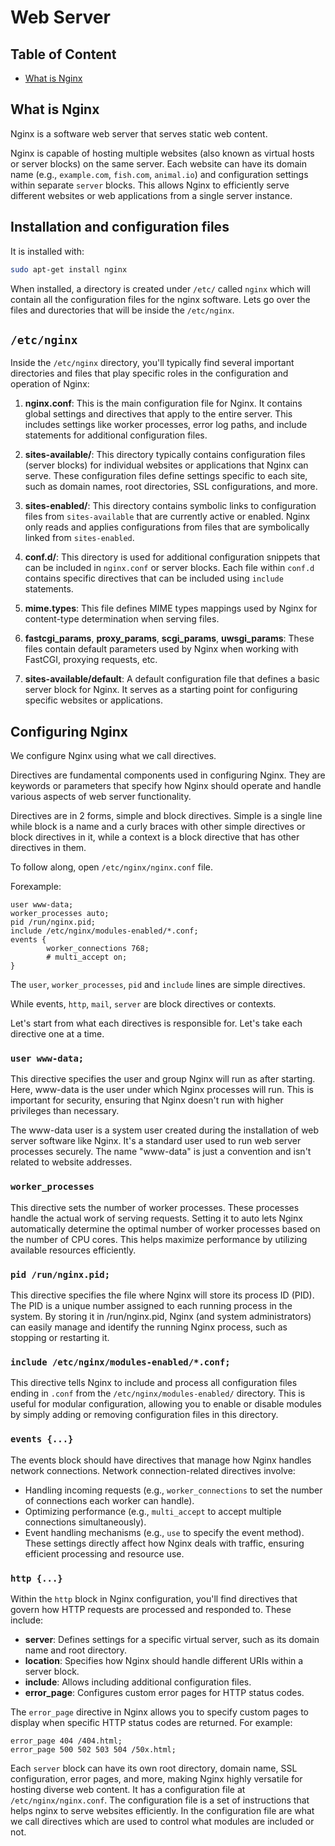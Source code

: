 # Web Server

## Table of Content
- [What is Nginx](#what-is-nginx)

## What is Nginx
Nginx is a software web server that serves static web content.

Nginx is capable of hosting multiple websites (also known as virtual hosts or server blocks) on the same server. Each website can have its domain name (e.g., `example.com`, `fish.com`, `animal.io`) and configuration settings within separate `server` blocks. This allows Nginx to efficiently serve different websites or web applications from a single server instance.

## Installation and configuration files

It is installed with:
```bash
sudo apt-get install nginx
```
When installed, a directory is created under `/etc/` called `nginx` which will contain all the configuration files for the nginx software. Lets go over the files and durectories that will be inside the `/etc/nginx`.

## `/etc/nginx`

Inside the `/etc/nginx` directory, you'll typically find several important directories and files that play specific roles in the configuration and operation of Nginx:

1. **nginx.conf**: This is the main configuration file for Nginx. It contains global settings and directives that apply to the entire server. This includes settings like worker processes, error log paths, and include statements for additional configuration files.

2. **sites-available/**: This directory typically contains configuration files (server blocks) for individual websites or applications that Nginx can serve. These configuration files define settings specific to each site, such as domain names, root directories, SSL configurations, and more.

3. **sites-enabled/**: This directory contains symbolic links to configuration files from `sites-available` that are currently active or enabled. Nginx only reads and applies configurations from files that are symbolically linked from `sites-enabled`.

4. **conf.d/**: This directory is used for additional configuration snippets that can be included in `nginx.conf` or server blocks. Each file within `conf.d` contains specific directives that can be included using `include` statements.

5. **mime.types**: This file defines MIME types mappings used by Nginx for content-type determination when serving files.

6. **fastcgi_params**, **proxy_params**, **scgi_params**, **uwsgi_params**: These files contain default parameters used by Nginx when working with FastCGI, proxying requests, etc.

7. **sites-available/default**: A default configuration file that defines a basic server block for Nginx. It serves as a starting point for configuring specific websites or applications.

## Configuring Nginx

We configure Nginx using what we call directives.

Directives are fundamental components used in configuring Nginx. They are keywords or parameters that specify how Nginx should operate and handle various aspects of web server functionality.

Directives are in 2 forms, simple and block directives. Simple is a single line while block is a name and a curly braces with other simple directives or block directives in it, while a context is a block directive that has other directives in them.

To follow along, open `/etc/nginx/nginx.conf` file.

Forexample:
```
user www-data;
worker_processes auto;
pid /run/nginx.pid;
include /etc/nginx/modules-enabled/*.conf;
events {
        worker_connections 768;
        # multi_accept on;
}
```

The `user`, `worker_processes`, `pid` and `include` lines are simple directives.

While events, `http`, `mail`, `server` are block directives or contexts.

Let's start from what each directives is responsible for. Let's take each directive one at a time.

### `user www-data;`
This directive specifies the user and group Nginx will run as after starting. Here, www-data is the user under which Nginx processes will run. This is important for security, ensuring that Nginx doesn't run with higher privileges than necessary.

The www-data user is a system user created during the installation of web server software like Nginx. It's a standard user used to run web server processes securely. The name "www-data" is just a convention and isn't related to website addresses.

### `worker_processes`
This directive sets the number of worker processes. These processes handle the actual work of serving requests. Setting it to auto lets Nginx automatically determine the optimal number of worker processes based on the number of CPU cores. This helps maximize performance by utilizing available resources efficiently.

### `pid /run/nginx.pid;`
This directive specifies the file where Nginx will store its process ID (PID). The PID is a unique number assigned to each running process in the system. By storing it in /run/nginx.pid, Nginx (and system administrators) can easily manage and identify the running Nginx process, such as stopping or restarting it.

### `include /etc/nginx/modules-enabled/*.conf;`
This directive tells Nginx to include and process all configuration files ending in `.conf` from the `/etc/nginx/modules-enabled/` directory. This is useful for modular configuration, allowing you to enable or disable modules by simply adding or removing configuration files in this directory.

### `events {...}`
The events block should have directives that manage how Nginx handles network connections. Network connection-related directives involve:
+ Handling incoming requests (e.g., `worker_connections` to set the number of connections each worker can handle). 
+ Optimizing performance (e.g., `multi_accept` to accept multiple connections simultaneously).
+ Event handling mechanisms (e.g., `use` to specify the event method).
These settings directly affect how Nginx deals with traffic, ensuring efficient processing and resource use.

### `http {...}`
Within the `http` block in Nginx configuration, you'll find directives that govern how HTTP requests are processed and responded to. These include:

- **server**: Defines settings for a specific virtual server, such as its domain name and root directory.
- **location**: Specifies how Nginx should handle different URIs within a server block.
- **include**: Allows including additional configuration files.
- **error_page**: Configures custom error pages for HTTP status codes.

The `error_page` directive in Nginx allows you to specify custom pages to display when specific HTTP status codes are returned. For example:

```nginx
error_page 404 /404.html;
error_page 500 502 503 504 /50x.html;
```

Each `server` block can have its own root directory, domain name, SSL configuration, error pages, and more, making Nginx highly versatile for hosting diverse web content.                                                                                                              It has a configuration file at `/etc/nginx/nginx.conf`. 
The configuration file is a set of instructions that helps nginx to serve websites efficiently.
                                                        In the configuration file are what we call directives which are used to control what modules are included or not.
